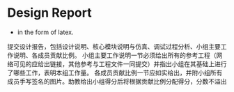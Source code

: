 # Design Report

+ in the form of latex.

提交设计报告，包括设计说明、核心模块说明与仿真、调试过程分析、小组主要工作说明、各成员贡献比例。
小组主要工作说明一节必须给出所有的参考工程（网络可见的应给出链接，其他参考与工程文件一同提交）并指出小组在其基础上进行了哪些工作，表明本组工作量。
各成员贡献比例一节应如实给出，并附小组所有成员手写签名的图片。助教给出小组得分后将根据贡献比例分配得分，分数不溢出
